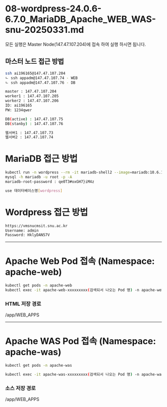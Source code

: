 # 08-wordpress-24.0.6-6.7.0_MariaDB_Apache_WEB_WAS-snu-20250331.md

모든 실행은 Master Node(147.47.107.204)에 접속 하여 실행 하시면 됩니다.

## 마스터 노드 접근 방법

```bash
ssh ai196165@147.47.107.204
ㄴ ssh appadm@147.47.107.74 - WEB
ㄴ ssh appadm@147.47.107.76 - DB

master : 147.47.107.204
worker1 : 147.47.107.205
worker2 : 147.47.107.206
ID: ai196165
PW: 1234qwer

DB(active) : 147.47.107.75
DB(stanby) : 147.47.107.76

웹서버1 : 147.47.107.73
웹서버2 : 147.47.107.74
```

# MariaDB 접근 방법

```bash
kubectl run -n wordpress --rm -it mariadb-shell2 --image=mariadb:10.6.13 -- /bin/bash
mysql -h mariadb -u root -p -A
mariadb-root-password : qe0T3#oxGH7}iM4z

use 데이터베이스명[wordpress]
```

# Wordpress 접근 방법

```bash
https://vmsnucmsit.snu.ac.kr
Username: admin
Password: HklyDAN57V
```

---

# Apache Web Pod 접속 (Namespace: apache-web)

```bash
kubectl get pods -n apache-web
kubectl exec -it apache-web-xxxxxxxxx(검색되서 나오는 Pod 명) -n apache-web -- /bin/bash
```

### HTML 저장 경로

/app/WEB_APPS

---

# Apache WAS Pod 접속 (Namespace: apache-was)

```bash
kubectl get pods -n apache-was

kubectl exec -it apache-was-xxxxxxxxx(검색되서 나오는 Pod 명) -n apache-was -- /bin/bash
```

### 소스 저장 경로

/app/WEB_APPS
